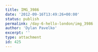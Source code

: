 ```yaml
---
title: IMG_3986
date: '2012-09-16T13:49:26+00:00'
status: publish
permalink: /day-6-hello-london/img_3986
author: 'Dylan Pavelko'
excerpt: ''
type: attachment
id: 425
---
```

<!DOCTYPE html PUBLIC "-//W3C//DTD HTML 4.0 Transitional//EN" "http://www.w3.org/TR/REC-html40/loose.dtd">
<?xml encoding="UTF-8">
